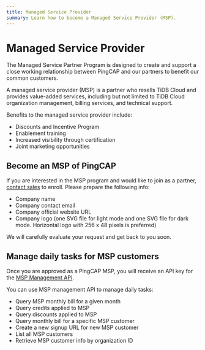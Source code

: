 ```yaml
---
title: Managed Service Provider
summary: Learn how to become a Managed Service Provider (MSP).
---
```


# Managed Service Provider
The Managed Service Partner Program is designed to create and support a close working relationship between PingCAP and our partners to benefit our common customers. 

A managed service provider (MSP) is a partner who resells TiDB Cloud and provides value-added services, including but not limited to TiDB Cloud organization management, billing services, and technical support.

Benefits to the managed service provider include:
- Discounts and Incentive Program
- Enablement training
- Increased visibility through certification
- Joint marketing opportunities

## Become an MSP of PingCAP

If you are interested in the MSP program and would like to join as a partner, [contact sales](https://www.pingcap.com/partners/become-a-partner/) to enroll. Please prepare the following info:
- Company name
- Company contact email
- Company official website URL
- Company logo (one SVG file for light mode and one SVG file for dark mode. Horizontal logo with 256 x 48 pixels is preferred)

We will carefully evaluate your request and get back to you soon.

## Manage daily tasks for MSP customers

Once you are approved as a PingCAP MSP, you will receive an API key for the [MSP Management API](https://docs.pingcap.com/tidbcloud/api/msp/v1beta1). 

You can use MSP management API to manage daily tasks:
- Query MSP monthly bill for a given month
- Query credits applied to MSP 
- Query discounts applied to MSP 
- Query monthly bill for a specific MSP customer
- Create a new signup URL for new MSP customer
- List all MSP customers 
- Retrieve MSP customer info by organization ID
